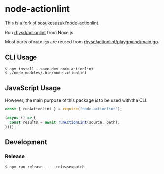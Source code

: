 # node-actionlint

This is a fork of [sosukesuzuki/node-actionlint](https://github.com/sosukesuzuki/node-actionlint).

Run [rhysd/actionlint](https://github.com/rhysd/actionlint) from Node.js.

Most parts of `main.go` are reused from [rhysd/actionlint/playground/main.go](https://github.com/rhysd/actionlint/blob/6cd29e315e578dab938b12db7978749afb07c9b0/playground/main.go).

## CLI Usage

```
$ npm install --save-dev node-actionlint
$ ./node_modules/.bin/node-actionlint
```

## JavaScript Usage

However, the main purpose of this package is to be used with the CLI.

```js
const { runActionLint } = require("node-actionlint");

(async () => {
  const results = await runActionLint(source, path);
})();
```

## Development

### Release

```
$ npm run release -- --release=patch
```
